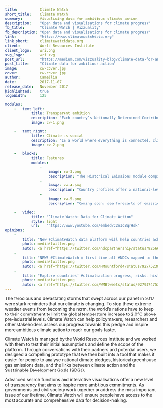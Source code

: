 ```yaml
---
title:          Climate Watch
short_title:    Climate Watch
summary:        Visualising data for ambitious climate action
description:    "Open data and visualisations for climate progress"
fb_title:       "Climate Watch | Vizzuality"
fb_description: "Open data and visualisations for climate progress"
link:           "https://www.climatewatchdata.org"
link_short:     climatewatchdata.org
client:         World Resources Institute
client_logo:    wri.png
svg_logo:       wri.svg
post_url:       "https://medium.com/vizzuality-blog/climate-data-for-ambitious-action-21c1f7ff5b24"
post_title:     "Climate data for ambitious action"
image:          cw-cover.jpg
cover:          cw-cover.jpg
author:         Camellia
date:           2017-11-07
release_date:   November 2017
highlighted:    true
logoWidth:      125

modules:
    -   text_left:
            title: Transparent ambition
            description: "Each country’s Nationally Determined Contribution (NDC) has been extracted from PDF into HTML format, making them easier to search and compare, and therefore more transparent. People responsible for writing NDCs can see what other countries have pledged and match or raise their ambitions. Through this open approach, countries can learn from one another and go further together." 
            image: cw-1.png

    -   text_right:
            title: Climate is social
            description: "In a world where everything is connected, climate action can also deliver social action. Climate Watch maps NDCs against the SDGs so policymakers can identify the policies and measures that will enable countries to simultaneously meet both climate and social targets. Climate change and sustainable development are closely entwined and actions that address both can accelerate our journey towards a world that offers better opportunities for all."
            image: cw-2.png

    -   blocks:
            title: Features
            modules:
                - 
                    image: cw-3.png
                    description: "The Historical Emissions module compiles over 150 years of emissions data from three major data sources."
                - 
                    image: cw-4.png
                    description: "Country profiles offer a national-level snapshot of climate progress, risks and vulnerabilities. Compare up to three countries at a time."
                - 
                    image: cw-5.png
                    description: "Coming soon: see forecasts of emissions trajectories for over 60 countries or regions to show what pathways could look like through to 2100."

    -   video:
            title: "Climate Watch: Data for Climate Action"
            style: light
            url:   "https://www.youtube.com/embed/C2nIcBqrHsk"
opinions:
    -
        title: "New #ClimateWatch data platform will help countries achieve #ParisAgreement and #GlobalGoals. Learn more: climatewatchdata.org"
        photo: media/twitter.png
        autor: <a href="https://twitter.com/ndcpartnership/status/925664480591253504"> NDC Partnership </a>
    -
        title: "NEW! #ClimateWatch = first time all #NDCs mapped to the 169 #SDG targets. climatewatchdata.org @WorldResources @ndcpartnership"
        photo: media/twitter.png
        autor: <a href="https://twitter.com/HMountford4/status/925752387515666432"> Helen Mountford </a>
    -
        title: "Explore countries’ #climateaction progress, risks, historical emissions & NDCs on NEW #ClimateWatch data platform: climatewatchdata.org"
        photo: media/twitter.png
        autor: <a href="https://twitter.com/WMBtweets/status/927937475338792961"> We Mean Business </a>
---
```

The ferocious and devastating storms that swept across our planet in 2017 were stark reminders that our climate is changing. To stop these extreme weather events from becoming the norm, the world’s nations have to keep to their commitment to limit the global temperature increase to 2.0°C above pre-industrial levels. Climate Watch can help policymakers, researchers and other stakeholders assess our progress towards this pledge and inspire more ambitious climate action to reach our goals faster.  

Climate Watch is managed by the World Resources Institute and we worked with them to test their initial assumptions and define the scope of the platform. Through conversations with their partners and potential users, we designed a compelling prototype that we then built into a tool that makes it easier for people to analyse national climate pledges, historical greenhouse gas emissions data, and the links between climate action and the Sustainable Development Goals (SDGs). 

Advanced search functions and interactive visualisations offer a new level of transparency that aims to inspire more ambitious commitments. As governments and civil society work together to address the most important issue of our lifetime, Climate Watch will ensure people have access to the most accurate and comprehensive data for decision-making. 

